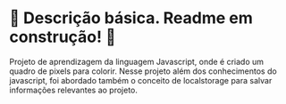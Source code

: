 # :construction: Descrição básica. Readme em construção! :construction:

Projeto de aprendizagem da linguagem Javascript, onde é criado um quadro de pixels para colorir.
Nesse projeto além dos conhecimentos do javascript, foi abordado também o conceito de localstorage para salvar informações relevantes ao projeto. 
<!-- Olá, Tryber!
Esse é apenas um arquivo inicial para o README do seu projeto.
É essencial que você preencha esse documento por conta própria, ok?
Não deixe de usar nossas dicas de escrita de README de projetos, e deixe sua criatividade brilhar!
:warning: IMPORTANTE: você precisa deixar nítido:
- quais arquivos/pastas foram desenvolvidos por você; 
- quais arquivos/pastas foram desenvolvidos por outra pessoa estudante;
- quais arquivos/pastas foram desenvolvidos pela Trybe.
-->
